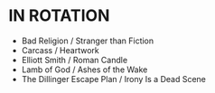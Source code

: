 IN ROTATION
===========

* Bad Religion / Stranger than Fiction
* Carcass / Heartwork
* Elliott Smith / Roman Candle
* Lamb of God / Ashes of the Wake
* The Dillinger Escape Plan / Irony Is a Dead Scene
